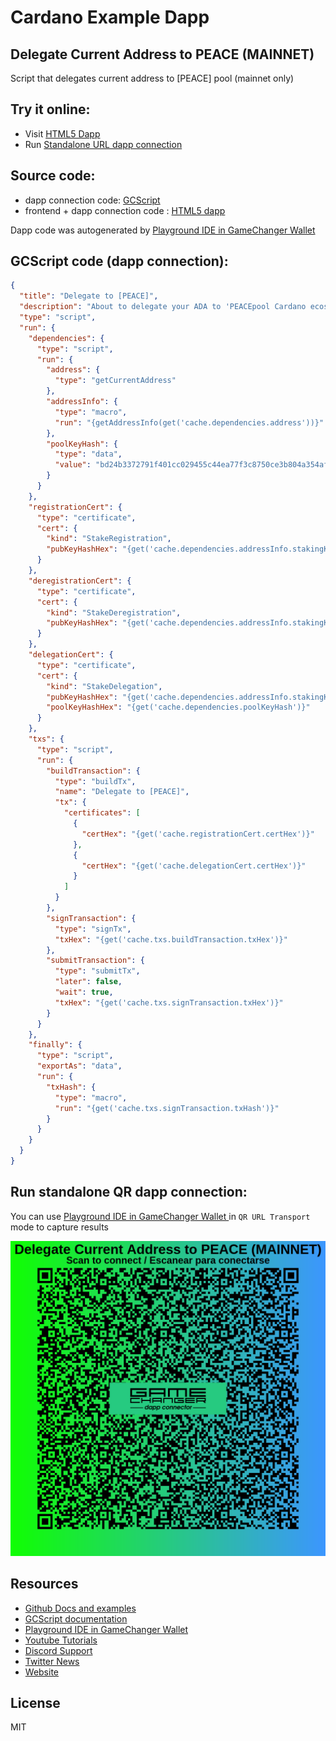 
# Cardano Example Dapp

## **Delegate Current Address to PEACE (MAINNET)**

Script that delegates current address to [PEACE] pool (mainnet only)


## Try it online: 

-  Visit [HTML5 Dapp](https://gamechangerfinance.github.io/gamechanger.wallet/examples/Delegate%20Current%20Address%20to%20PEACE%20(MAINNET).html)
-  Run [Standalone URL dapp connection](https://beta-wallet.gamechanger.finance/api/2/run/1-H4sIAAAAAAAAA61UTW-jMBD9K4gLrRQhkpCl7Q0llbray2p3b1UPgz2kVomNbNMlivLfd8xHC0lppW65DfPevDeesQ--FbZA_8bfYIFbsOhZ5d3_vE3Xtw_-zOdomBalFUoSJs1UZR2A9-C9qrSXblL3M2hYpVKFtwbNQSoPmTJ7Y3FHjGcsVInaBJ6x8ISeA5KC3ZdOvpWhWFekdCDhEiVHyQQaF0_AgHONZojYol1XWqO0aZc7znrYd5mrAXQHTKu-ln8gZvqKu6DwImDAHjEcmgm7WsHl5dGVdm38wP0dmMdBaQ4WqPIzFJULM76Is-UyWSTX8zyO5oxFi-t4tWJxjJAk-ZJdJauI4TK7imJYrmLIozyff_OPR5LQuBXGanBTWKO2Ax1GocgFo1mQHOuST0JySv525_xrQCZIWWWd2zusu67fa9MdRegGJuS2Iwau8aPbjf8ythnRv9pas5-fs9VTv87SaEs-qDRA9t3Y-r0rkFWi4H80SAOsvacv0DZVE1bCbvqS29pxBkdDcvftj3OzpzMPO1hjdjbFGg9kxHlwLRqxlW_30GTqxuV5WTqZ8LT_sAG2dnxTZTthJyq3OVe7oKa1f5NDYXDm_wVBa2F1hdOqJ4YHoq6dXEgoiv1bU8O6VNqm5vWR6OZIFcZvyPnz9IGBl5Wh7x-u8GHC2QUAAA)

## Source code:

- dapp connection code: [GCScript](Delegate%20Current%20Address%20to%20PEACE%20(MAINNET).gcscript)
- frontend + dapp connection code : [HTML5 dapp](Delegate%20Current%20Address%20to%20PEACE%20(MAINNET).html)

Dapp code was autogenerated by [Playground IDE in GameChanger Wallet ](https://beta-wallet.gamechanger.finance/playground)

## GCScript code (dapp connection):
```json
{
  "title": "Delegate to [PEACE]",
  "description": "About to delegate your ADA to 'PEACEpool Cardano ecosystem developers' stake pool",
  "type": "script",
  "run": {
    "dependencies": {
      "type": "script",
      "run": {
        "address": {
          "type": "getCurrentAddress"
        },
        "addressInfo": {
          "type": "macro",
          "run": "{getAddressInfo(get('cache.dependencies.address'))}"
        },
        "poolKeyHash": {
          "type": "data",
          "value": "bd24b3372791f401cc029455c44ea77f3c8750ce3b804a354af0ff16"
        }
      }
    },
    "registrationCert": {
      "type": "certificate",
      "cert": {
        "kind": "StakeRegistration",
        "pubKeyHashHex": "{get('cache.dependencies.addressInfo.stakingKeyHash')}"
      }
    },
    "deregistrationCert": {
      "type": "certificate",
      "cert": {
        "kind": "StakeDeregistration",
        "pubKeyHashHex": "{get('cache.dependencies.addressInfo.stakingKeyHash')}"
      }
    },
    "delegationCert": {
      "type": "certificate",
      "cert": {
        "kind": "StakeDelegation",
        "pubKeyHashHex": "{get('cache.dependencies.addressInfo.stakingKeyHash')}",
        "poolKeyHashHex": "{get('cache.dependencies.poolKeyHash')}"
      }
    },
    "txs": {
      "type": "script",
      "run": {
        "buildTransaction": {
          "type": "buildTx",
          "name": "Delegate to [PEACE]",
          "tx": {
            "certificates": [
              {
                "certHex": "{get('cache.registrationCert.certHex')}"
              },
              {
                "certHex": "{get('cache.delegationCert.certHex')}"
              }
            ]
          }
        },
        "signTransaction": {
          "type": "signTx",
          "txHex": "{get('cache.txs.buildTransaction.txHex')}"
        },
        "submitTransaction": {
          "type": "submitTx",
          "later": false,
          "wait": true,
          "txHex": "{get('cache.txs.signTransaction.txHex')}"
        }
      }
    },
    "finally": {
      "type": "script",
      "exportAs": "data",
      "run": {
        "txHash": {
          "type": "macro",
          "run": "{get('cache.txs.signTransaction.txHash')}"
        }
      }
    }
  }
}
```

## Run standalone QR dapp connection: 

You can use [Playground IDE in GameChanger Wallet ](https://beta-wallet.gamechanger.finance/playground) in `QR URL Transport` mode to capture results

[![This GCScript/URL is too large! make it shorter uploading parts to GCFS. Unable to generate QR code](Delegate%20Current%20Address%20to%20PEACE%20(MAINNET).png)](https://gamechangerfinance.github.io/gamechanger.wallet/examples/Delegate%20Current%20Address%20to%20PEACE%20(MAINNET).png)

## Resources
- [Github Docs and examples](https://github.com/GameChangerFinance/gamechanger.wallet/)
- [GCScript documentation](https://beta-wallet.gamechanger.finance/doc/api/v2/api.html)
- [Playground IDE in GameChanger Wallet ](https://beta-wallet.gamechanger.finance/playground)
- [Youtube Tutorials](https://www.youtube.com/@gamechanger.finance)
- [Discord Support](https://discord.gg/vpbfyRaDKG)
- [Twitter News](https://twitter.com/GameChangerOk)
- [Website](https://gamechanger.finance)

## License
MIT 
    
